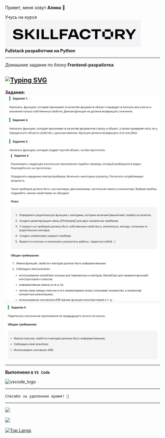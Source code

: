 Привет, меня зовут **Алина** 👋

Учусь на курсе ![logo_sf](img/logo_sf.png) 
**Fullstack разработчик на Python**
 
______
Домашние задание по блоку **Frontend-разработка**

[![Typing SVG](https://readme-typing-svg.herokuapp.com?font=Fira+Code&pause=1000&color=F7154C&width=435&lines=%D0%9C%D0%BE%D0%B4%D1%83%D0%BB%D1%8C+E4.+%D0%9E%D0%B1%D1%8A%D0%B5%D0%BA%D1%82%D1%8B+JavaScript)](https://git.io/typing-svg)
---
**Задания:**
![task](img/task1-2-3.png)
![task4](img/task4.png)
![task5](img/task5.png)


_____
**Выполнено в ``VS Code``**

![vscode_logo](https://img.sj33.cn/uploads/202106/7-210621202634K8.jpg)

----
```` Спасибо за уделенное время! 🙏 ````

___

![](https://github-profile-summary-cards.vercel.app/api/cards/profile-details?username=Nimalia&theme=solarized_dark)


![](https://komarev.com/ghpvc/?username=Nimalia)

[![Top Langs](https://github-readme-stats.vercel.app/api/top-langs/?username=anuraghazra)](https://github.com/anuraghazra/github-readme-stats)